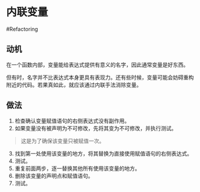 # 内联变量
#Refactoring 

## 动机

在一个函数内部，变量能给表达式提供有意义的名字，因此通常变量是好东西。

但有时，名字并不比表达式本身更具有表现力。还有些时候，变量可能会妨碍重构附近的代码。若果真如此，就应该通过内联手法消除变量。

## 做法

1. 检查确认变量赋值语句的右侧表达式没有副作用。
2. 如果变量没有被声明为不可修改，先将其变为不可修改，并执行测试。

> 这是为了确保该变量只被赋值一次。

3. 找到第一处使用该变量的地方，将其替换为直接使用赋值语句的右侧表达式。
4. 测试。
5. 重复前面两步，逐一替换其他所有使用该变量的地方。
6. 删除该变量的声明点和赋值语句。
7. 测试。



